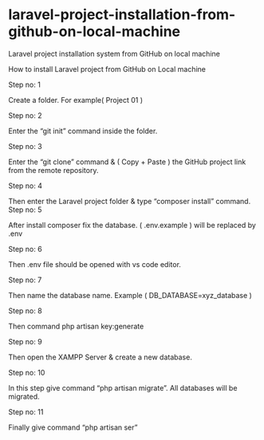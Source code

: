 # laravel-project-installation-from-github-on-local-machine
Laravel project installation system from GitHub on local machine

How to install Laravel project from GitHub on Local machine

Step no: 1

Create a folder. For example( Project 01 )

Step no: 2	

Enter the “git init” command inside the folder.

Step no: 3

Enter the “git clone” command & ( Copy + Paste ) the GitHub project link from the remote repository.

Step no: 4

Then enter the Laravel project folder & type “composer install” command.
Step no: 5

After install composer fix the database.
( .env.example ) will be replaced by .env

Step no: 6

Then .env file should be opened with vs code editor.

Step no: 7

Then name the database name. Example ( DB_DATABASE=xyz_database )

Step no: 8

Then command php artisan key:generate

Step no: 9

Then open the XAMPP Server & create a new database.

Step no: 10

In this step give command “php artisan migrate”. All databases will be migrated.

Step no: 11

Finally give command “php artisan ser”

